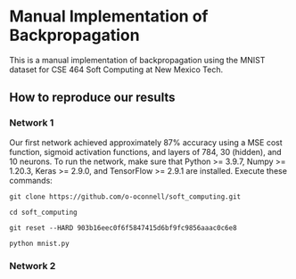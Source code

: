 # Manual Implementation of Backpropagation

This is a manual implementation of backpropagation using the MNIST dataset for CSE 464 Soft Computing at New Mexico Tech.

## How to reproduce our results

### Network 1

Our first network achieved approximately 87% accuracy using a MSE cost function, sigmoid activation functions, and layers of 784, 30 (hidden), and 10 neurons. To run the network, make sure that Python >= 3.9.7, Numpy >= 1.20.3, Keras >= 2.9.0, and TensorFlow >= 2.9.1 are installed. Execute these commands:

`git clone https://github.com/o-oconnell/soft_computing.git`

`cd soft_computing`

`git reset --HARD 903b16eec0f6f5847415d6bf9fc9856aaac0c6e8`

`python mnist.py`

### Network 2

